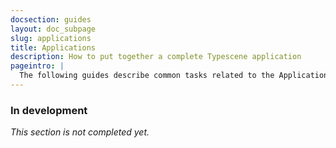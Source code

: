 ```yaml
---
docsection: guides
layout: doc_subpage
slug: applications
title: Applications
description: How to put together a complete Typescene application
pageintro: |
  The following guides describe common tasks related to the Application class, the capstone element of a Typescene application.
---
```


### In development

_This section is not completed yet._
